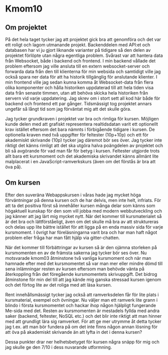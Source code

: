 # Kmom10
## Om projektet
På det hela taget tycker jag att projektet gick bra att genomföra och det var ett roligt och lagom utmanande projekt. Backenddelen med API:et och databasen har vi ju gjort liknande varianter på tidigare så den delen av projektet förlöpte utan några egentliga problem. Svårast var att hantera data från Websocket, både i backend och frontend. I min backend vållade det problem eftersom jag ville ansluta till en extern websocket-server och forwarda data från den till klienterna för min websida och samtidigt ville jag också spara ner data för att ha historik tillgänglig för anslutande klienter. I min frontend ville jag sedan kunna komma åt Websocket-data från flera olika komponenter och hålla historiken uppdaterad till att hela tiden visa data från senaste timmen, utan att behöva skicka hela historiken från servern vid varje uppdatering. Jag skrev om i stort sett all kod här både för backend och frontend ett par gånger. Tidsmässigt tog projektet annars ungefär så långt tid som jag förväntat mig att det skulle göra.

Jag tycker grundkraven i projektet var bra och rimliga för kursen. Möjligen kunde delen med att grafiskt representera realtidsdatan varit ett optionellt krav istället eftersom det bara nämnts i förbigående tidigare i kursen. De optionella kraven med två uppgifter för feltester (10p+10p) och ett för akademiskt skrivande (10p) tycker jag däremot bör ses över. Jag tycker inte riktigt det känns rimligt att det ska utgöra halva poängdelen av projektet och bli så avgörande för vad man får för betyg i kursen. Feltester utgjorde trots allt bara ett kursmoment och det akademiska skrivandet känns allmänt lite malplacerat i en JavaScript-ramverkskurs (även om det förstås är bra att öva på).

## Om kursen
Efter den suveräna Webappskursen i våras hade jag mycket höga förväntningar på denna kursen och de har delvis, men inte helt, infriats. För att ta det positiva först så innehåller kursen många delar som känns som högaktuell kunskap för den som vill jobba med modern webbutveckling och jag känner att jag lärt mig mycket nytt. När det kommer till kursmaterialet så är det bra och lättförståeligt, även om det skulle må bra av att struktureras och delas upp lite bättre istället för att ligga på en enda massiv sida för varje kursmoment. I övrigt har föreläsningarna varit bra och har man haft något problem eller fråga har man fått hjälp via gitter-chatten.

När det kommer till förbättringar av kursen så är den ojämna storleken på kursmomenten en av de främsta sakerna jag tycker bör ses över. Nu motsvarade kmom03 åtminstone två vanliga kursmoment och när man hamnade efter med det kursmomentet så var man mer eller mindre dömd till sena inlämningar resten av kursen eftersom man behövde vänta på återkoppling från det föregående kursmomentets skrivuppgift. Det bidrog åtminstone för min del till att jag kände mig ganska stressad kursen igenom och det förtog lite av det roliga med att läsa kursen.

Rent innehållsmässigt tycker jag också att ramverksdelen får för lite plats i kursmaterial, exempel och övningar. Nu väljer man ett ramverk lite grann i blindo i första kursmomentet och hackar ihop någon hjälpligt fungerande Me-sida med det. Resten av kursmomenten är mestadels fyllda med andra saker (backend, feltester, NoSQL etc.) och det blir inte riktigt att man hinner med att grundligt lära sig ramverket. För att ge mer utrymme åt detta tycker jag t.ex. att man bör fundera på om det inte finns någon annan lösning för att öva på akademiskt skrivande än att lyfta in det i denna kursen?

Dessa punkter drar ner helhetsbetyget för kursen några snäpp för mig och jag skulle ge den 7/10 i dess nuvarande utformning.
